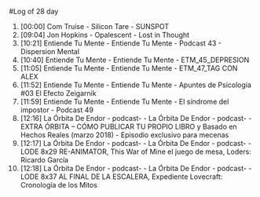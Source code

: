 #Log of 28 day

1. [00:00] Com Truise - Silicon Tare - SUNSPOT
1. [09:04] Jon Hopkins - Opalescent - Lost in Thought
1. [10:21] Entiende Tu Mente - Entiende Tu Mente - Podcast 43 - Dispersion Mental
1. [10:40] Entiende Tu Mente - Entiende Tu Mente - ETM_45_DEPRESION
1. [11:05] Entiende Tu Mente - Entiende Tu Mente - ETM_47_TAG CON ALEX
1. [11:52] Entiende Tu Mente - Entiende Tu Mente - Apuntes de Psicología #03 El Efecto Zeigarnik
1. [11:59] Entiende Tu Mente - Entiende Tu Mente - El síndrome del impostor - Podcast 49
1. [12:16] La Órbita De Endor - podcast- - La Órbita De Endor - podcast- - EXTRA ÓRBITA – CÓMO PUBLICAR TU PROPIO LIBRO y Basado en Hechos Reales (marzo 2018) - Episodio exclusivo para mecenas
1. [12:17] La Órbita De Endor - podcast- - La Órbita De Endor - podcast- - LODE 8x29 RE-ANIMATOR, This War of Mine el juego de mesa, Loders: Ricardo García
1. [12:18] La Órbita De Endor - podcast- - La Órbita De Endor - podcast- - LODE 8x37 AL FINAL DE LA ESCALERA, Expediente Lovecraft: Cronología de los Mitos
